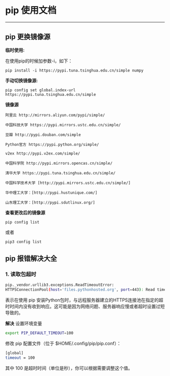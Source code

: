 # pip 使用文档
---
## pip 更换镜像源
**临时使用:**

在使用pip的时候加参数-i，如下：
```shell
pip install -i https://pypi.tuna.tsinghua.edu.cn/simple numpy
```
**手动切换镜像源:**

```shell
pip config set global.index-url https://pypi.tuna.tsinghua.edu.cn/simple
```

**镜像源**
```
阿里云 http://mirrors.aliyun.com/pypi/simple/
 
中国科技大学 https://pypi.mirrors.ustc.edu.cn/simple/
 
豆瓣 http://pypi.douban.com/simple
 
Python官方 https://pypi.python.org/simple/
 
v2ex http://pypi.v2ex.com/simple/
 
中国科学院 http://pypi.mirrors.opencas.cn/simple/
 
清华大学 https://pypi.tuna.tsinghua.edu.cn/simple/
 
中国科学技术大学 [http://pypi.mirrors.ustc.edu.cn/simple/]
 
华中理工大学：[http://pypi.hustunique.com/]
 
山东理工大学：[http://pypi.sdutlinux.org/]
```

**查看更改后的镜像源**
```
pip config list
```
或者
```
pip3 config list
```
## pip 报错解决大全
### 1. 读取包超时
```bash
pip._vendor.urllib3.exceptions.ReadTimeoutError:
HTTPSConnectionPool(host='files.pythonhosted.org', port=443): Read timed out.
```
表示在使用 pip 安装Python包时，与远程服务器建立的HTTPS连接池在指定的超时时间内没有收到响应。这可能是因为网络问题、服务器响应慢或者超时设置过短导致的。

**解决**
设置环境变量
```bash
export PIP_DEFAULT_TIMEOUT=100
```
修改 pip 配置文件（位于 $HOME/.config/pip/pip.conf）：
```bash
[global]
timeout = 100
```
其中 100 是超时时间（单位是秒），你可以根据需要调整这个值。